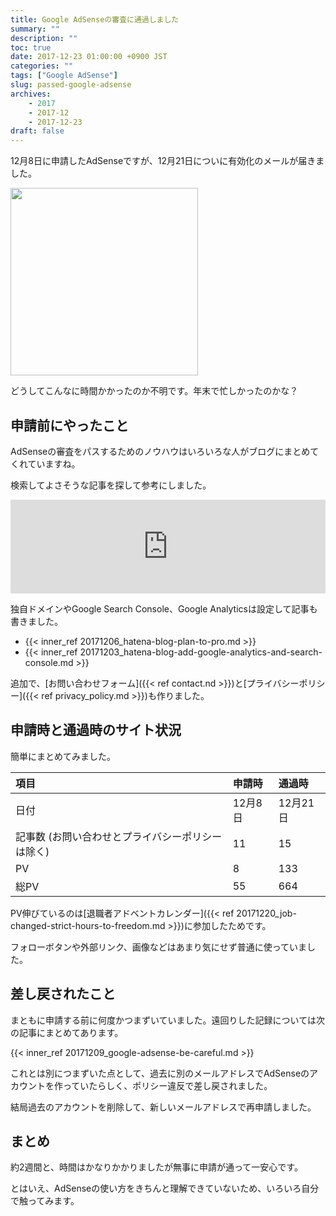 ```yaml
---
title: Google AdSenseの審査に通過しました
summary: ""
description: ""
toc: true
date: 2017-12-23 01:00:00 +0900 JST
categories: ""
tags: ["Google AdSense"]
slug: passed-google-adsense
archives:
    - 2017
    - 2017-12
    - 2017-12-23
draft: false
---
```


12月8日に申請したAdSenseですが、12月21日についに有効化のメールが届きました。

<img src="/images/20171223/20171223_passed-google-adsense_01.png" style="height: auto; width: 300px;">

どうしてこんなに時間かかったのか不明です。年末で忙しかったのかな？

## 申請前にやったこと
AdSenseの審査をパスするためのノウハウはいろいろな人がブログにまとめてくれていますね。

検索してよさそうな記事を探して参考にしました。

<iframe class="hatenablogcard" style="width:100%;" frameborder="0" scrolling="no" src="https://hatenablog-parts.com/embed?url=https://koreimakaidesuka.hatenablog.com/entry/google-adsense-pass"></iframe>

独自ドメインやGoogle Search Console、Google Analyticsは設定して記事も書きました。

- {{< inner_ref 20171206_hatena-blog-plan-to-pro.md >}}
- {{< inner_ref 20171203_hatena-blog-add-google-analytics-and-search-console.md >}}

追加で、[お問い合わせフォーム]({{< ref contact.nd >}})と[プライバシーポリシー]({{< ref privacy_policy.md >}})も作りました。

## 申請時と通過時のサイト状況
簡単にまとめてみました。

| 項目  | 申請時  | 通過時 |
|:-----|:-------|:------|
| 日付  | 12月8日 | 12月21日 |
| 記事数 (お問い合わせとプライバシーポリシーは除く) | 11 | 15 |
| PV    | 8      | 133 |
| 総PV  | 55     | 664 |

PV伸びているのは[退職者アドベントカレンダー]({{< ref 20171220_job-changed-strict-hours-to-freedom.md >}})に参加したためです。

フォローボタンや外部リンク、画像などはあまり気にせず普通に使っていました。

## 差し戻されたこと
まともに申請する前に何度かつまずいていました。遠回りした記録については次の記事にまとめてあります。

{{< inner_ref 20171209_google-adsense-be-careful.md >}}

これとは別につまずいた点として、過去に別のメールアドレスでAdSenseのアカウントを作っていたらしく、ポリシー違反で差し戻されました。

結局過去のアカウントを削除して、新しいメールアドレスで再申請しました。

## まとめ
約2週間と、時間はかなりかかりましたが無事に申請が通って一安心です。

とはいえ、AdSenseの使い方をきちんと理解できていないため、いろいろ自分で触ってみます。
